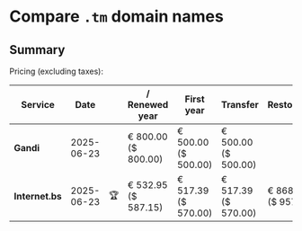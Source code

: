 # Compare `.tm` domain names

## Summary

Pricing (excluding taxes):

| Service | Date |  | / Renewed year | First year | Transfer | Restoration |
|--|--|--|--|--|--|--|
| **Gandi** | 2025-06-23 |  | € 800.00<br>($ 800.00) | € 500.00<br>($ 500.00) | € 500.00<br>($ 500.00) |  |
| **Internet.bs** | 2025-06-23 | 🏆 | € 532.95<br>($ 587.15) | € 517.39<br>($ 570.00) | € 517.39<br>($ 570.00) | € 868.79<br>($ 957.15) |
